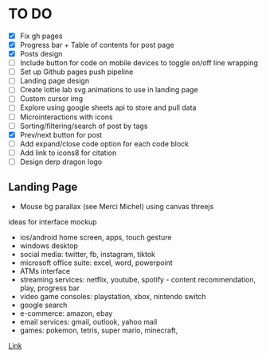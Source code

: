 # TO DO

- [x] Fix gh pages
- [x] Progress bar + Table of contents for post page
- [x] Posts design
- [ ] Include button for code on mobile devices to toggle on/off line wrapping
- [ ] Set up Github pages push pipeline
- [ ] Landing page design
- [ ] Create lottie lab svg animations to use in landing page
- [ ] Custom cursor img
- [ ] Explore using google sheets api to store and pull data
- [ ] Microinteractions with icons
- [ ] Sorting/filtering/search of post by tags
- [x] Prev/next button for post
- [ ] Add expand/close code option for each code block
- [ ] Add link to icons8 for citation
- [ ] Design derp dragon logo

## Landing Page

- Mouse bg parallax (see Merci Michel) using canvas threejs

ideas for interface mockup

- ios/android home screen, apps, touch gesture
- windows desktop
- social media: twitter, fb, instagram, tiktok
- microsoft office suite: excel, word, powerpoint
- ATMs interface
- streaming services: netflix, youtube, spotify - content recommendation, play, progress bar
- video game consoles: playstation, xbox, nintendo switch
- google search
- e-commerce: amazon, ebay
- email services: gmail, outlook, yahoo mail
- games: pokemon, tetris, super mario, minecraft,

[Link](https://michaelyql.github.io/gh-pages/)
